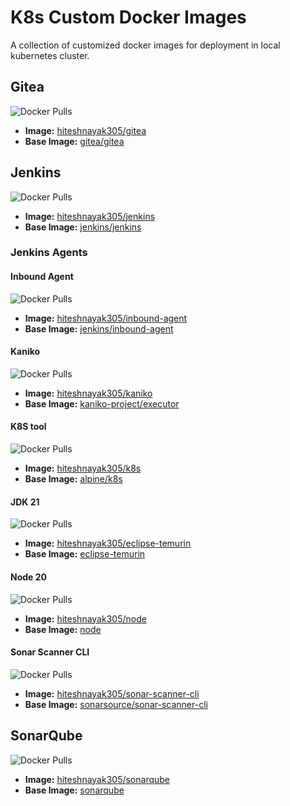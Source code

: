 # K8s Custom Docker Images

A collection of customized docker images for deployment in local kubernetes cluster.

## Gitea

![Docker Pulls](https://img.shields.io/docker/pulls/hiteshnayak305/gitea)

- **Image:** [hiteshnayak305/gitea](https://hub.docker.com/r/hiteshnayak305/gitea)
- **Base Image:** [gitea/gitea](https://hub.docker.com/r/gitea/gitea)

## Jenkins

![Docker Pulls](https://img.shields.io/docker/pulls/hiteshnayak305/jenkins)

- **Image:** [hiteshnayak305/jenkins](https://hub.docker.com/r/hiteshnayak305/jenkins)
- **Base Image:** [jenkins/jenkins](https://hub.docker.com/r/jenkins/jenkins)

### Jenkins Agents

#### Inbound Agent

![Docker Pulls](https://img.shields.io/docker/pulls/hiteshnayak305/inbound-agent)

- **Image:** [hiteshnayak305/inbound-agent](https://hub.docker.com/r/hiteshnayak305/inbound-agent)
- **Base Image:** [jenkins/inbound-agent](https://hub.docker.com/r/jenkins/inbound-agent)

#### Kaniko

![Docker Pulls](https://img.shields.io/docker/pulls/hiteshnayak305/kaniko)

- **Image:** [hiteshnayak305/kaniko](https://hub.docker.com/r/hiteshnayak305/kaniko)
- **Base Image:** [kaniko-project/executor](https://gcr.io/kaniko-project/executor)

#### K8S tool

![Docker Pulls](https://img.shields.io/docker/pulls/hiteshnayak305/k8s)

- **Image:** [hiteshnayak305/k8s](https://hub.docker.com/r/hiteshnayak305/k8s)
- **Base Image:** [alpine/k8s](https://hub.docker.com/r/alpine/k8s)

#### JDK 21

![Docker Pulls](https://img.shields.io/docker/pulls/hiteshnayak305/eclipse-temurin)

- **Image:** [hiteshnayak305/eclipse-temurin](https://hub.docker.com/r/hiteshnayak305/eclipse-temurin)
- **Base Image:** [eclipse-temurin](https://hub.docker.com/_/eclipse-temurin)

#### Node 20

![Docker Pulls](https://img.shields.io/docker/pulls/hiteshnayak305/node)

- **Image:** [hiteshnayak305/node](https://hub.docker.com/r/hiteshnayak305/node)
- **Base Image:** [node](https://hub.docker.com/_/node)

#### Sonar Scanner CLI

![Docker Pulls](https://img.shields.io/docker/pulls/hiteshnayak305/sonar-scanner-cli)

- **Image:** [hiteshnayak305/sonar-scanner-cli](https://hub.docker.com/r/hiteshnayak305/sonar-scanner-cli)
- **Base Image:** [sonarsource/sonar-scanner-cli](https://hub.docker.com/r/sonarsource/sonar-scanner-cli)

## SonarQube

![Docker Pulls](https://img.shields.io/docker/pulls/hiteshnayak305/sonarqube)

- **Image:** [hiteshnayak305/sonarqube](https://hub.docker.com/r/hiteshnayak305/sonarqube)
- **Base Image:** [sonarqube](https://hub.docker.com/_/sonarqube)
